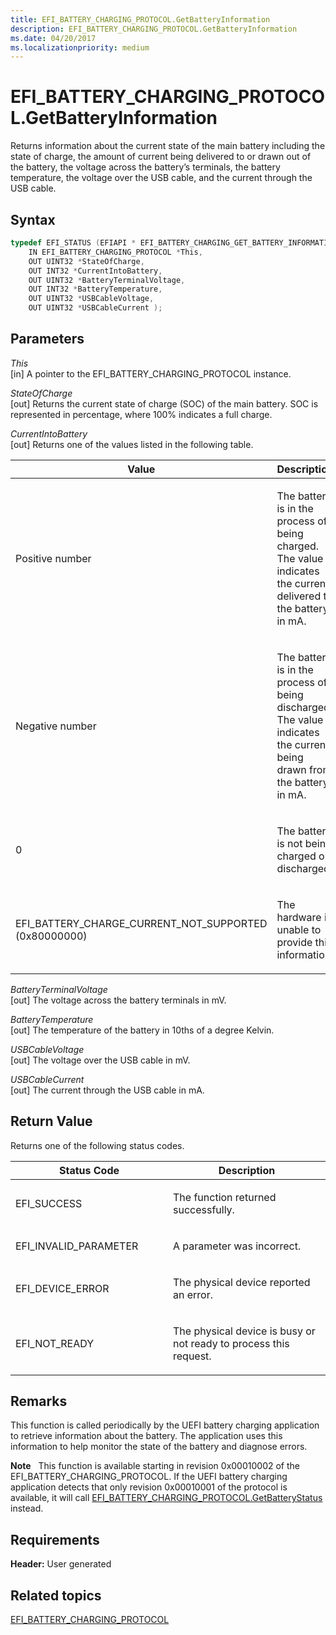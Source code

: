 ```yaml
---
title: EFI_BATTERY_CHARGING_PROTOCOL.GetBatteryInformation
description: EFI_BATTERY_CHARGING_PROTOCOL.GetBatteryInformation
ms.date: 04/20/2017
ms.localizationpriority: medium
---
```


# EFI\_BATTERY\_CHARGING\_PROTOCOL.GetBatteryInformation


Returns information about the current state of the main battery including the state of charge, the amount of current being delivered to or drawn out of the battery, the voltage across the battery’s terminals, the battery temperature, the voltage over the USB cable, and the current through the USB cable.

## Syntax


```cpp
typedef EFI_STATUS (EFIAPI * EFI_BATTERY_CHARGING_GET_BATTERY_INFORMATION) (
    IN EFI_BATTERY_CHARGING_PROTOCOL *This,
    OUT UINT32 *StateOfCharge,
    OUT INT32 *CurrentIntoBattery,
    OUT UINT32 *BatteryTerminalVoltage, 
    OUT INT32 *BatteryTemperature,
    OUT UINT32 *USBCableVoltage,
    OUT UINT32 *USBCableCurrent );
```

## Parameters


<a href="" id="this"></a>*This*  
\[in\] A pointer to the EFI\_BATTERY\_CHARGING\_PROTOCOL instance.

<a href="" id="stateofcharge"></a>*StateOfCharge*  
\[out\] Returns the current state of charge (SOC) of the main battery. SOC is represented in percentage, where 100% indicates a full charge.

<a href="" id="currentintobattery"></a>*CurrentIntoBattery*  
\[out\] Returns one of the values listed in the following table.

<table>
<colgroup>
<col width="50%" />
<col width="50%" />
</colgroup>
<thead>
<tr class="header">
<th>Value</th>
<th>Description</th>
</tr>
</thead>
<tbody>
<tr class="odd">
<td><p>Positive number</p></td>
<td><p>The battery is in the process of being charged. The value indicates the current delivered to the battery in mA.</p></td>
</tr>
<tr class="even">
<td><p>Negative number</p></td>
<td><p>The battery is in the process of being discharged. The value indicates the current being drawn from the battery in mA.</p></td>
</tr>
<tr class="odd">
<td><p>0</p></td>
<td><p>The battery is not being charged or discharged.</p></td>
</tr>
<tr class="even">
<td><p>EFI_BATTERY_CHARGE_CURRENT_NOT_SUPPORTED (0x80000000)</p></td>
<td><p>The hardware is unable to provide this information.</p></td>
</tr>
</tbody>
</table>

 

<a href="" id="batteryterminalvoltage"></a>*BatteryTerminalVoltage*  
\[out\] The voltage across the battery terminals in mV.

<a href="" id="batterytemperature"></a>*BatteryTemperature*  
\[out\] The temperature of the battery in 10ths of a degree Kelvin.

<a href="" id="usbcablevoltage"></a>*USBCableVoltage*  
\[out\] The voltage over the USB cable in mV.

<a href="" id="usbcablecurrent"></a>*USBCableCurrent*  
\[out\] The current through the USB cable in mA.

## Return Value


Returns one of the following status codes.

<table>
<colgroup>
<col width="50%" />
<col width="50%" />
</colgroup>
<thead>
<tr class="header">
<th>Status Code</th>
<th>Description</th>
</tr>
</thead>
<tbody>
<tr class="odd">
<td><p>EFI_SUCCESS</p></td>
<td><p>The function returned successfully.</p></td>
</tr>
<tr class="even">
<td><p>EFI_INVALID_PARAMETER</p></td>
<td><p>A parameter was incorrect.</p></td>
</tr>
<tr class="odd">
<td><p>EFI_DEVICE_ERROR</p></td>
<td><p>The physical device reported an error.</p></td>
</tr>
<tr class="even">
<td><p>EFI_NOT_READY</p></td>
<td><p>The physical device is busy or not ready to process this request.</p></td>
</tr>
</tbody>
</table>

 

## Remarks


This function is called periodically by the UEFI battery charging application to retrieve information about the battery. The application uses this information to help monitor the state of the battery and diagnose errors.

**Note**  
This function is available starting in revision 0x00010002 of the EFI\_BATTERY\_CHARGING\_PROTOCOL. If the UEFI battery charging application detects that only revision 0x00010001 of the protocol is available, it will call [EFI\_BATTERY\_CHARGING\_PROTOCOL.GetBatteryStatus](efi-battery-charging-protocolgetbatterystatus.md) instead.

 

## Requirements


**Header:** User generated

## Related topics
[EFI\_BATTERY\_CHARGING\_PROTOCOL](efi-battery-charging-protocol.md)  



